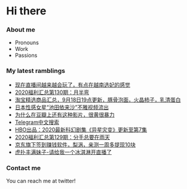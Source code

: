 # Hi there 

### About me
- Pronouns
- Work
- Passions 

### My latest ramblings
<!-- BLOGPOSTS:START -->
- [现在直播间越来越会玩了，有点在越南选妃的感觉](https://fuliba2020.net/yuenan.html)
- [2020福利汇总第130期：月半弯](https://fuliba2020.net/2020130.html)
- [淘宝精选商品汇总，9月18日19点更新，豚骨泡面，火晶柿子，乳清蛋白](https://fuliba2020.net/99.html)
- [日本性感女星“池田依来沙”不雅视频流出](https://fuliba2020.net/elaiza-ikeda.html)
- [为什么在豆瓣上还有这种影片，很黄很暴力](https://fuliba2020.net/evolved.html)
- [Telegram中文搜索](https://fuliba2020.net/telegram-search.html)
- [HBO出品：2020最新科幻剧集《异星灾变》更新至第7集](https://fuliba2020.net/raised-by-wolves.html)
- [2020福利汇总第129期：分手总要在雨天](https://fuliba2020.net/2020129.html)
- [京东旗下签到赚钱软件，梨涡，亲测一周多提现10块](https://fuliba2020.net/liwo.html)
- [虎扑丰满妹子-请给我一个冰淇淋开直播了](https://fuliba2020.net/bingqilin.html)
<!-- BLOGPOSTS:END -->

### Contact me
You can reach me at twitter!
